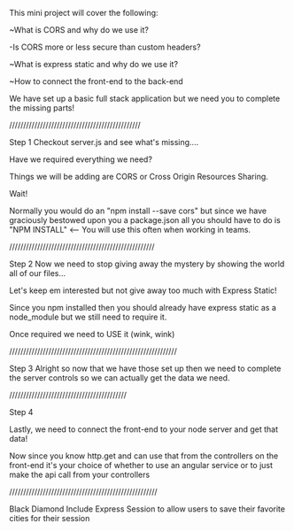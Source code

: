 This mini project will cover the following:

~What is CORS and why do we use it?

   -Is CORS more or less secure than custom headers?

~What is express static and why do we use it?

~How to connect the front-end to the back-end

 We have set up a basic full stack application but we need you to complete the missing parts!

///////////////////////////////////////////////

 Step 1
   Checkout server.js and see what's missing....

   Have we required everything we need?

   Things we will be adding are CORS or Cross Origin Resources Sharing.

   Wait!

   Normally you would do an "npm install --save cors" but since we have graciously bestowed
   upon you a package.json all you should have to do is "NPM INSTALL" <-- You will use this often when working in teams.
   
////////////////////////////////////////////////////

Step 2
  Now we need to stop giving away the mystery by showing the world all of our files...

  Let's keep em interested but not give away too much with Express Static!

  Since you npm installed then you should already have express static as a node_module but we still need to require it.

  Once required we need to USE it (wink, wink)

////////////////////////////////////////////////////////////

Step 3
  Alright so now that we have those set up then we need to complete the server controls so we can actually get
  the data we need.


//////////////////////////////////////////

Step 4

Lastly, we need to connect the front-end to your node server and get that data!

Now since you know http.get and can use that from the controllers on the front-end it's your choice of whether to use
an angular service or to just make the api call from your controllers

/////////////////////////////////////////////////////

Black Diamond
   Include Express Session to allow users to save their favorite cities for their session
